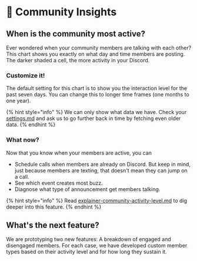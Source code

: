 # 🧑 Community Insights

## When is the community most active?

Ever wondered when your community members are talking with each other? This chart shows you exactly on what day and time members are posting. The darker shaded a cell, the more activity in your Discord.

### Customize it!

The default setting for this chart is to show you the interaction level for the past seven days. You can change this to longer time frames (one months to one year).&#x20;

{% hint style="info" %}
We can only show what data we have. Check your [settings.md](settings.md "mention") and ask us to go further back in time by fetching even older data.
{% endhint %}

### What now?

Now that you know when your members are active, you can

* Schedule calls when members are already on Discord. But keep in mind, just because members are texting, that doesn't mean they can jump on a call.&#x20;
* See which event creates most buzz.
* Diagnose what type of announcement get members talking.&#x20;

{% hint style="info" %}
Read [explainer-community-activity-level.md](../chart-guides/explainer-community-activity-level.md "mention") to dig deeper into this feature.
{% endhint %}

## What's the next feature?

We are prototyping two new features: A breakdown of engaged and disengaged members. For each case, we have developed custom member types based on their activity level and for how long they sustain it.&#x20;
